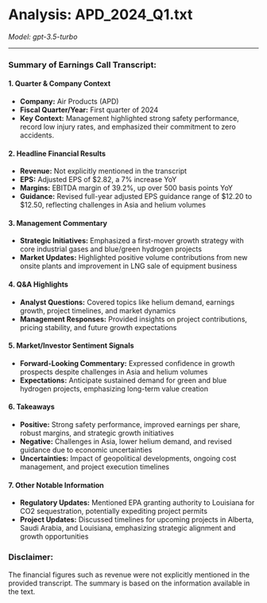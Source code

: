 # Analysis: APD_2024_Q1.txt

*Model: gpt-3.5-turbo*

---

### Summary of Earnings Call Transcript:

#### 1. **Quarter & Company Context**
- **Company:** Air Products (APD)
- **Fiscal Quarter/Year:** First quarter of 2024
- **Key Context:** Management highlighted strong safety performance, record low injury rates, and emphasized their commitment to zero accidents.

#### 2. **Headline Financial Results**
- **Revenue:** Not explicitly mentioned in the transcript
- **EPS:** Adjusted EPS of $2.82, a 7% increase YoY
- **Margins:** EBITDA margin of 39.2%, up over 500 basis points YoY
- **Guidance:** Revised full-year adjusted EPS guidance range of $12.20 to $12.50, reflecting challenges in Asia and helium volumes

#### 3. **Management Commentary**
- **Strategic Initiatives:** Emphasized a first-mover growth strategy with core industrial gases and blue/green hydrogen projects
- **Market Updates:** Highlighted positive volume contributions from new onsite plants and improvement in LNG sale of equipment business

#### 4. **Q&A Highlights**
- **Analyst Questions:** Covered topics like helium demand, earnings growth, project timelines, and market dynamics
- **Management Responses:** Provided insights on project contributions, pricing stability, and future growth expectations

#### 5. **Market/Investor Sentiment Signals**
- **Forward-Looking Commentary:** Expressed confidence in growth prospects despite challenges in Asia and helium volumes
- **Expectations:** Anticipate sustained demand for green and blue hydrogen projects, emphasizing long-term value creation

#### 6. **Takeaways**
- **Positive:** Strong safety performance, improved earnings per share, robust margins, and strategic growth initiatives
- **Negative:** Challenges in Asia, lower helium demand, and revised guidance due to economic uncertainties
- **Uncertainties:** Impact of geopolitical developments, ongoing cost management, and project execution timelines

#### 7. **Other Notable Information**
- **Regulatory Updates:** Mentioned EPA granting authority to Louisiana for CO2 sequestration, potentially expediting project permits
- **Project Updates:** Discussed timelines for upcoming projects in Alberta, Saudi Arabia, and Louisiana, emphasizing strategic alignment and growth opportunities

### Disclaimer: 
The financial figures such as revenue were not explicitly mentioned in the provided transcript. The summary is based on the information available in the text.